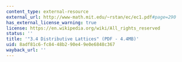 ```yaml
---
content_type: external-resource
external_url: http://www-math.mit.edu/~rstan/ec/ec1.pdf#page=290
has_external_license_warning: true
license: https://en.wikipedia.org/wiki/All_rights_reserved
status: ''
title: '"3.4 Distributive Lattices" (PDF - 4.4MB)'
uid: 8adf81c6-fc84-48b2-90e4-9e0e6848c367
wayback_url: ''
---
```

